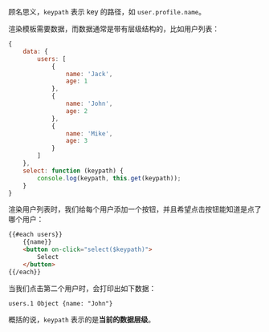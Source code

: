 顾名思义，`keypath` 表示 key 的路径，如 `user.profile.name`。

渲染模板需要数据，而数据通常是带有层级结构的，比如用户列表：

```javascript
{
    data: {
        users: [
            {
                name: 'Jack',
                age: 1
            },
            {
                name: 'John',
                age: 2
            },
            {
                name: 'Mike',
                age: 3
            }
        ]
    },
    select: function (keypath) {
        console.log(keypath, this.get(keypath));
    }
}
```

渲染用户列表时，我们给每个用户添加一个按钮，并且希望点击按钮能知道是点了哪个用户：

```html
{{#each users}}
    {{name}}
    <button on-click="select($keypath)">
        Select
    </button>
{{/each}}
```

当我们点击第二个用户时，会打印出如下数据：

```
users.1 Object {name: "John"}
```

概括的说，`keypath` 表示的是**当前的数据层级**。




